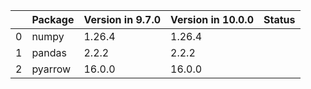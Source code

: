 <!-- markdown-link-check-disable -->

|    | Package   | Version in 9.7.0   | Version in 10.0.0   | Status   |
|---:|:----------|:-------------------|:--------------------|:---------|
|  0 | numpy     | 1.26.4             | 1.26.4              |          |
|  1 | pandas    | 2.2.2              | 2.2.2               |          |
|  2 | pyarrow   | 16.0.0             | 16.0.0              |          |
